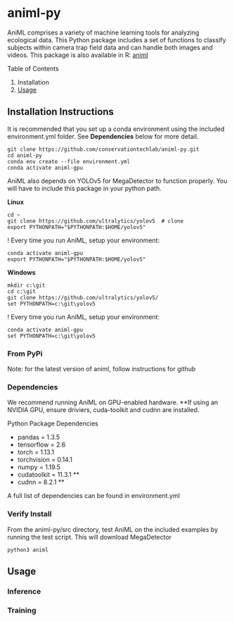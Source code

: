 # animl-py
AniML comprises a variety of machine learning tools for analyzing ecological data. This Python package includes a set of functions to classify subjects within camera trap field data and can handle both images and videos. 
This package is also available in R: [animl](https://github.com/conservationtechlab/animl)

Table of Contents
1. Installation
2. [Usage](#usage)

## Installation Instructions

It is recommended that you set up a conda environment using the included environment.yml folder.
See **Dependencies** below for more detail.

```
git clone https://github.com/conservationtechlab/animl-py.git
cd animl-py
conda env create --file environment.yml
conda activate animl-gpu
```

AniML also depends on YOLOv5 for MegaDetector to function properly.
You will have to include this package in your python path.

**Linux**
```
cd ~
git clone https://github.com/ultralytics/yolov5  # clone
export PYTHONPATH="$PYTHONPATH:$HOME/yolov5"
```

! Every time you run AniML, setup your environment:
```
conda activate animl-gpu
export PYTHONPATH="$PYTHONPATH:$HOME/yolov5"
```

**Windows**
```
mkdir c:\git
cd c:\git
git clone https://github.com/ultralytics/yolov5/
set PYTHONPATH=c:\git\yolov5
```
! Every time you run AniML, setup your environment:
```
conda activate animl-gpu
set PYTHONPATH=c:\git\yolov5
```

### From PyPi
Note: for the latest version of animl, follow instructions for github


### Dependencies
We recommend running AniML on GPU-enabled hardware. **If using an NVIDIA GPU, ensure driviers, cuda-toolkit and cudnn are installed.

Python Package Dependencies
- pandas = 1.3.5
- tensorflow = 2.6
- torch = 1.13.1
- torchvision = 0.14.1
- numpy = 1.19.5
- cudatoolkit = 11.3.1 **
- cudnn = 8.2.1 **

A full list of dependencies can be found in environment.yml

### Verify Install 
From the animl-py/src directory, test AniML on the included examples by running the test script.
This will download MegaDetector 
```
python3 animl
```


## Usage

### Inference



### Training
